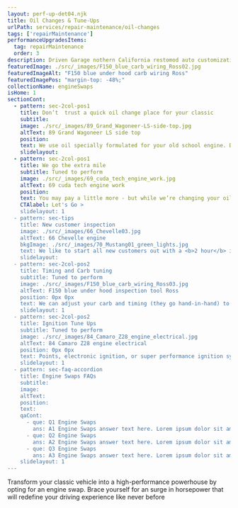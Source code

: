 ```yaml
---
layout: perf-up-det04.njk
title: Oil Changes & Tune-Ups
urlPath: services/repair-maintenance/oil-changes
tags: ['repairMaintenance']
performanceUpgradesItems:
  tag: repairMaintenance
  order: 3
description: Driven Garage nothern California restomod auto customization and repair shop
featuredImage: ./src/_images/F150_blue_carb_wiring_Ross02.jpg
featuredImageAlt: "F150 blue under hood carb wiring Ross"
featuredImagePos: "margin-top: -48%;"
collectionName: engineSwaps
isHome: 1
sectionCont:
  - pattern: sec-2col-pos1
    title: Don’t  trust a quick oil change place for your classic
    subtitle: 
    image: ./src/_images/89_Grand_Wagoneer-LS-side-top.jpg
    altText: 89 Grand Wagoneer LS side top
    position: 
    text: We use oil specially formulated for your old school engine. Did you know the EPA mandated the removal of zinc additives from most motor oils? This means that the stuff the Quickee lube sells is bad for your classic car - it needs that Zinc to keep the cam and lifters alive. We use only high quality zinc enhanced oils for most classic cars.
    slidelayout:
  - pattern: sec-2col-pos1
    title: We go the extra mile
    subtitle: Tuned to perform
    image: ./src/_images/69_cuda_tech_engine_work.jpg
    altText: 69 cuda tech engine work
    position: 
    text: You may pay a little more - but while we’re changing your oil we will lube the chassis, check the brakes and other fluids as well as safety items. We’re not trying to sell you anything you don’t need (trust us, we have a backlog of work) but want to keep your baby at its peak.
    CTAlabel: Let's Go >
    slidelayout: 1
  - pattern: sec-tips
    title: New customer inspection
    image: ./src/_images/66_Chevelle03.jpg
    altText: 66 Chevelle engine
    bkgImage: ./src/_images/70_Mustang01_green_lights.jpg
    text: We like to start all new customers out with a <b>2 hour</b> inspection that covers over <b>40 points</b> on your vehicle. If we haven’t seen your car before this gets us acquainted with your car and can reveal current issues - and things that may need attention later.
    slidelayout:
  - pattern: sec-2col-pos2
    title: Timing and Carb tuning
    subtitle: Tuned to perform
    image: ./src/_images/F150_blue_carb_wiring_Ross03.jpg
    altText: F150 blue under hood inspection tool Ross
    position: 0px 0px
    text: We can adjust your carb and timing (they go hand-in-hand) to make sure your classic engine is running as good as it can. It’s not a complicated process but done right can help your car start easier, run better as well as add performance.
    slidelayout: 1
  - pattern: sec-2col-pos2
    title: Ignition Tune Ups
    subtitle: Tuned to perform
    image: ./src/_images/84_Camaro_Z28_engine_electrical.jpg
    altText: 84 Camaro Z28 engine electrical
    position: 0px 0px
    text: Points, electronic ignition, or super performance ignition systems are our everyday around here. We’re more than comfortable with this stuff and can take care of keeping your classic running smooth and efficient.
    slidelayout: 1
  - pattern: sec-faq-accordion
    title: Engine Swaps FAQs
    subtitle: 
    image: 
    altText: 
    position: 
    text: 
    qaCont:
      - que: Q1 Engine Swaps
        ans: A1 Engine Swaps answer text here. Lorem ipsum dolor sit amet, consectetur adipiscing elit. Cras vitae dolor id enim iaculis bibendum. Fusce ut pellentesque erat.
      - que: Q2 Engine Swaps
        ans: A2 Engine Swaps answer text here. Lorem ipsum dolor sit amet, consectetur adipiscing elit. Cras vitae dolor id enim iaculis bibendum. Fusce ut pellentesque erat.
      - que: Q3 Engine Swaps
        ans: A3 Engine Swaps answer text here. Lorem ipsum dolor sit amet, consectetur adipiscing elit. Cras vitae dolor id enim iaculis bibendum. Fusce ut pellentesque erat.
    slidelayout: 1
---
```


Transform your classic vehicle into a high-performance powerhouse by opting for an engine swap. Brace yourself for an surge in horsepower that will redefine your driving experience like never before